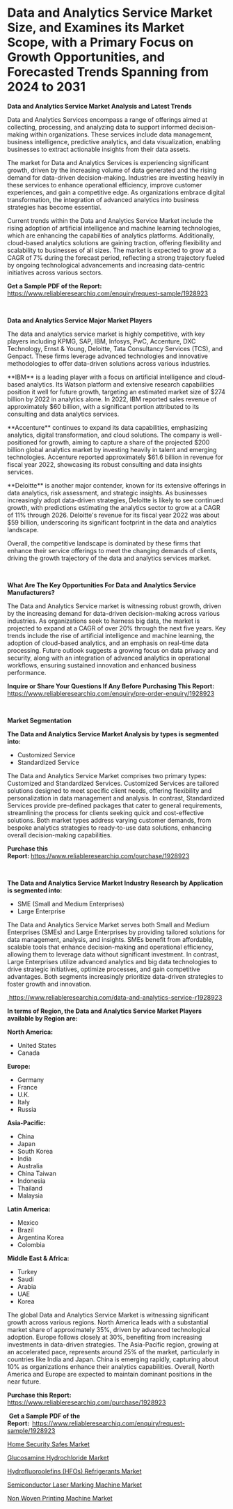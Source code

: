 <p><h1>Data and Analytics Service Market Size, and Examines its Market Scope, with a Primary Focus on Growth Opportunities, and Forecasted Trends Spanning from 2024 to 2031</h1></p><p><strong>Data and Analytics Service Market Analysis and Latest Trends</strong></p>
<p><p>Data and Analytics Services encompass a range of offerings aimed at collecting, processing, and analyzing data to support informed decision-making within organizations. These services include data management, business intelligence, predictive analytics, and data visualization, enabling businesses to extract actionable insights from their data assets.</p><p>The market for Data and Analytics Services is experiencing significant growth, driven by the increasing volume of data generated and the rising demand for data-driven decision-making. Industries are investing heavily in these services to enhance operational efficiency, improve customer experiences, and gain a competitive edge. As organizations embrace digital transformation, the integration of advanced analytics into business strategies has become essential.</p><p>Current trends within the Data and Analytics Service Market include the rising adoption of artificial intelligence and machine learning technologies, which are enhancing the capabilities of analytics platforms. Additionally, cloud-based analytics solutions are gaining traction, offering flexibility and scalability to businesses of all sizes. The market is expected to grow at a CAGR of 7% during the forecast period, reflecting a strong trajectory fueled by ongoing technological advancements and increasing data-centric initiatives across various sectors.</p></p>
<p><strong>Get a Sample PDF of the Report:&nbsp;</strong> <a href="https://www.reliableresearchiq.com/enquiry/request-sample/1928923?utm_campaign=1141&utm_medium=2&utm_source=Github&utm_content=ia&utm_term=25102024&utm_id=data-and-analytics-service">https://www.reliableresearchiq.com/enquiry/request-sample/1928923</a></p>
<p>&nbsp;</p>
<p><strong>Data and Analytics Service Major Market Players</strong></p>
<p><p>The data and analytics service market is highly competitive, with key players including KPMG, SAP, IBM, Infosys, PwC, Accenture, DXC Technology, Ernst & Young, Deloitte, Tata Consultancy Services (TCS), and Genpact. These firms leverage advanced technologies and innovative methodologies to offer data-driven solutions across various industries.</p><p>**IBM** is a leading player with a focus on artificial intelligence and cloud-based analytics. Its Watson platform and extensive research capabilities position it well for future growth, targeting an estimated market size of $274 billion by 2022 in analytics alone. In 2022, IBM reported sales revenue of approximately $60 billion, with a significant portion attributed to its consulting and data analytics services.</p><p>**Accenture** continues to expand its data capabilities, emphasizing analytics, digital transformation, and cloud solutions. The company is well-positioned for growth, aiming to capture a share of the projected $200 billion global analytics market by investing heavily in talent and emerging technologies. Accenture reported approximately $61.6 billion in revenue for fiscal year 2022, showcasing its robust consulting and data insights services.</p><p>**Deloitte** is another major contender, known for its extensive offerings in data analytics, risk assessment, and strategic insights. As businesses increasingly adopt data-driven strategies, Deloitte is likely to see continued growth, with predictions estimating the analytics sector to grow at a CAGR of 11% through 2026. Deloitte's revenue for its fiscal year 2022 was about $59 billion, underscoring its significant footprint in the data and analytics landscape.</p><p>Overall, the competitive landscape is dominated by these firms that enhance their service offerings to meet the changing demands of clients, driving the growth trajectory of the data and analytics services market.</p></p>
<p>&nbsp;</p>
<p><strong>What Are The Key Opportunities For Data and Analytics Service Manufacturers?</strong></p>
<p><p>The Data and Analytics Service market is witnessing robust growth, driven by the increasing demand for data-driven decision-making across various industries. As organizations seek to harness big data, the market is projected to expand at a CAGR of over 20% through the next five years. Key trends include the rise of artificial intelligence and machine learning, the adoption of cloud-based analytics, and an emphasis on real-time data processing. Future outlook suggests a growing focus on data privacy and security, along with an integration of advanced analytics in operational workflows, ensuring sustained innovation and enhanced business performance.</p></p>
<p><strong>Inquire or Share Your Questions If Any Before Purchasing This Report:</strong> <a href="https://www.reliableresearchiq.com/enquiry/pre-order-enquiry/1928923?utm_campaign=1141&utm_medium=2&utm_source=Github&utm_content=ia&utm_term=25102024&utm_id=data-and-analytics-service">https://www.reliableresearchiq.com/enquiry/pre-order-enquiry/1928923</a></p>
<p>&nbsp;</p>
<p><strong>Market Segmentation</strong></p>
<p><strong>The Data and Analytics Service Market Analysis by types is segmented into:</strong></p>
<p><ul><li>Customized Service</li><li>Standardized Service</li></ul></p>
<p><p>The Data and Analytics Service Market comprises two primary types: Customized and Standardized Services. Customized Services are tailored solutions designed to meet specific client needs, offering flexibility and personalization in data management and analysis. In contrast, Standardized Services provide pre-defined packages that cater to general requirements, streamlining the process for clients seeking quick and cost-effective solutions. Both market types address varying customer demands, from bespoke analytics strategies to ready-to-use data solutions, enhancing overall decision-making capabilities.</p></p>
<p><strong>Purchase this Report:&nbsp;</strong><a href="https://www.reliableresearchiq.com/purchase/1928923?utm_campaign=1141&utm_medium=2&utm_source=Github&utm_content=ia&utm_term=25102024&utm_id=data-and-analytics-service">https://www.reliableresearchiq.com/purchase/1928923</a></p>
<p>&nbsp;</p>
<p><strong>The Data and Analytics Service Market Industry Research by Application is segmented into:</strong></p>
<p><ul><li>SME (Small and Medium Enterprises)</li><li>Large Enterprise</li></ul></p>
<p><p>The Data and Analytics Service Market serves both Small and Medium Enterprises (SMEs) and Large Enterprises by providing tailored solutions for data management, analysis, and insights. SMEs benefit from affordable, scalable tools that enhance decision-making and operational efficiency, allowing them to leverage data without significant investment. In contrast, Large Enterprises utilize advanced analytics and big data technologies to drive strategic initiatives, optimize processes, and gain competitive advantages. Both segments increasingly prioritize data-driven strategies to foster growth and innovation.</p></p>
<p><a href="https://www.reliableresearchiq.com/data-and-analytics-service-r1928923?utm_campaign=1141&utm_medium=2&utm_source=Github&utm_content=ia&utm_term=25102024&utm_id=data-and-analytics-service">&nbsp;https://www.reliableresearchiq.com/data-and-analytics-service-r1928923</a></p>
<p><strong>In terms of Region, the Data and Analytics Service Market Players available by Region are:</strong></p>
<p>
    <p> <strong> North America: </strong>
        <ul>
            <li>United States</li>
            <li>Canada</li>
        </ul>
        </p> 
    <p> <strong> Europe: </strong>
        <ul>
            <li>Germany</li>
            <li>France</li>
            <li>U.K.</li>
            <li>Italy</li>
            <li>Russia</li>
        </ul>
        </p> 
    <p> <strong> Asia-Pacific: </strong>
        <ul>
            <li>China</li>
            <li>Japan</li>
            <li>South Korea</li>
            <li>India</li>
            <li>Australia</li>
            <li>China Taiwan</li>
            <li>Indonesia</li>
            <li>Thailand</li>
            <li>Malaysia</li>
        </ul>
        </p> 
    <p> <strong> Latin America: </strong>
        <ul>
            <li>Mexico</li>
            <li>Brazil</li>
            <li>Argentina Korea</li>
            <li>Colombia</li>
        </ul>
        </p> 
    <p> <strong> Middle East & Africa: </strong>
        <ul>
            <li>Turkey</li>
            <li>Saudi</li>
            <li>Arabia</li>
            <li>UAE</li>
            <li>Korea</li>
        </ul>
    </p>
    </p>
<p><p>The global Data and Analytics Service Market is witnessing significant growth across various regions. North America leads with a substantial market share of approximately 35%, driven by advanced technological adoption. Europe follows closely at 30%, benefiting from increasing investments in data-driven strategies. The Asia-Pacific region, growing at an accelerated pace, represents around 25% of the market, particularly in countries like India and Japan. China is emerging rapidly, capturing about 10% as organizations enhance their analytics capabilities. Overall, North America and Europe are expected to maintain dominant positions in the near future.</p></p>
<p><strong>Purchase this Report: </strong><a href="https://www.reliableresearchiq.com/purchase/1928923?utm_campaign=1141&utm_medium=2&utm_source=Github&utm_content=ia&utm_term=25102024&utm_id=data-and-analytics-service">https://www.reliableresearchiq.com/purchase/1928923</a></p>
<p>&nbsp;<strong>Get a Sample PDF of the Report:&nbsp;&nbsp;</strong><a href="https://www.reliableresearchiq.com/enquiry/request-sample/1928923?utm_campaign=1141&utm_medium=2&utm_source=Github&utm_content=ia&utm_term=25102024&utm_id=data-and-analytics-service">https://www.reliableresearchiq.com/enquiry/request-sample/1928923</a></p>
<p><strong></strong></p>
<p><p><a href="https://issuu.com/reportprime-2/docs/home-security-safes-market-size-203_ae6bebb35cc6f0?utm_campaign=1141&utm_medium=2&utm_source=Github&utm_content=ia&utm_term=25102024&utm_id=data-and-analytics-service">Home Security Safes Market</a></p><p><a href="https://github.com/shivermasallash/Market-Research-Report-List-1/blob/main/glucosamine-hydrochloride-market.md?utm_campaign=1141&utm_medium=2&utm_source=Github&utm_content=ia&utm_term=25102024&utm_id=data-and-analytics-service">Glucosamine Hydrochloride Market</a></p><p><a href="https://www.linkedin.com/pulse/mapping-hydrofluoroolefins-hfos-refrigerants-market-trends-challenges-dhuhc?utm_campaign=1141&utm_medium=2&utm_source=Github&utm_content=ia&utm_term=25102024&utm_id=data-and-analytics-service">Hydrofluoroolefins (HFOs) Refrigerants Market</a></p><p><a href="https://issuu.com/reportprime-2/docs/semiconductor-laser-marking-machine_5b4f91eaf3ab4c?utm_campaign=1141&utm_medium=2&utm_source=Github&utm_content=ia&utm_term=25102024&utm_id=data-and-analytics-service">Semiconductor Laser Marking Machine Market</a></p><p><a href="https://github.com/pespeyervi/Market-Research-Report-List-1/blob/main/non-woven-printing-machine-market.md?utm_campaign=1141&utm_medium=2&utm_source=Github&utm_content=ia&utm_term=25102024&utm_id=data-and-analytics-service">Non Woven Printing Machine Market</a></p></p>